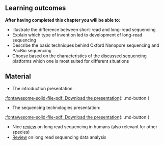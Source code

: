 

## Learning outcomes

**After having completed this chapter you will be able to:**

* Illustrate the difference between short-read and long-read sequencing
* Explain which type of invention led to development of long-read sequencing
* Describe the basic techniques behind Oxford Nanopore sequencing and PacBio sequencing
* Choose based on the characteristics of the discussed sequencing platforms which one is most suited for different situations

## Material

* The introduction presentation:

[:fontawesome-solid-file-pdf: Download the presentation](../assets/pdf/01_introduction.pdf){: .md-button }

* The sequencing technologies presentation:

[:fontawesome-solid-file-pdf: Download the presentation](../assets/pdf/02_sequencing_technologies.pdf){: .md-button }

* Nice [review](https://www.nature.com/articles/s41576-020-0236-x) on long read sequencing in humans (also relevant for other species)
* [Review](https://genomebiology.biomedcentral.com/articles/10.1186/s13059-020-1935-5) on long read sequencing data analysis
